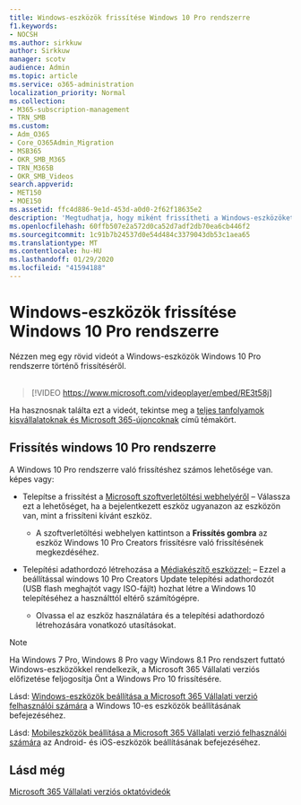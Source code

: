 ```yaml
---
title: Windows-eszközök frissítése Windows 10 Pro rendszerre
f1.keywords:
- NOCSH
ms.author: sirkkuw
author: Sirkkuw
manager: scotv
audience: Admin
ms.topic: article
ms.service: o365-administration
localization_priority: Normal
ms.collection:
- M365-subscription-management
- TRN_SMB
ms.custom:
- Adm_O365
- Core_O365Admin_Migration
- MSB365
- OKR_SMB_M365
- TRN_M365B
- OKR_SMB_Videos
search.appverid:
- MET150
- MOE150
ms.assetid: ffc4d886-9e1d-453d-a0d0-2f62f18635e2
description: 'Megtudhatja, hogy miként frissítheti a Windows-eszközöket Windows 10 Pro rendszerre. '
ms.openlocfilehash: 60ffb507e2a572d0ca52d7adf2db70ea6cb446f2
ms.sourcegitcommit: 1c91b7b24537d0e54d484c3379043db53c1aea65
ms.translationtype: MT
ms.contentlocale: hu-HU
ms.lasthandoff: 01/29/2020
ms.locfileid: "41594188"
---
```

# <a name="upgrade-windows-devices-to-windows-10-pro"></a>Windows-eszközök frissítése Windows 10 Pro rendszerre

Nézzen meg egy rövid videót a Windows-eszközök Windows 10 Pro rendszerre történő frissítéséről.<br><br>

> [!VIDEO https://www.microsoft.com/videoplayer/embed/RE3t58j] 

Ha hasznosnak találta ezt a videót, tekintse meg a [teljes tanfolyamok kisvállalatoknak és Microsoft 365-újoncoknak](https://support.office.com/article/6ab4bbcd-79cf-4000-a0bd-d42ce4d12816) című témakört.

## <a name="upgrade-to-windows-10-pro"></a>Frissítés windows 10 Pro rendszerre
  
A Windows 10 Pro rendszerre való frissítéshez számos lehetősége van. képes vagy:
    
- Telepítse a frissítést a [Microsoft szoftverletöltési webhelyéről](https://go.microsoft.com/fwlink/?LinkID=836951 ) &ndash; Válassza ezt a lehetőséget, ha a bejelentkezett eszköz ugyanazon az eszközön van, mint a frissíteni kívánt eszköz. 

    - A szoftverletöltési webhelyen kattintson a **Frissítés gombra** az eszköz Windows 10 Pro Creators frissítésre való frissítésének megkezdéséhez. 
    
- Telepítési adathordozó létrehozása a [Médiakészítő eszközzel:](https://go.microsoft.com/fwlink/?LinkID=836960) &ndash; Ezzel a beállítással windows 10 Pro Creators Update telepítési adathordozót (USB flash meghajtót vagy ISO-fájlt) hozhat létre a Windows 10 telepítéséhez a használttól eltérő számítógépre.

    - Olvassa el az eszköz használatára és a telepítési adathordozó létrehozására vonatkozó utasításokat. 

> [!NOTE]
> Ha Windows 7 Pro, Windows 8 Pro vagy Windows 8.1 Pro rendszert futtató Windows-eszközökkel rendelkezik, a Microsoft 365 Vállalati verziós előfizetése feljogosítja Önt a Windows Pro 10 frissítésére.
    
Lásd: [Windows-eszközök beállítása a Microsoft 365 Vállalati verzió felhasználói számára](set-up-windows-devices.md) a Windows 10-es eszközök beállításának befejezéséhez. 
  
Lásd: [Mobileszközök beállítása a Microsoft 365 Vállalati verzió felhasználói számára](set-up-mobile-devices.md) az Android- és iOS-eszközök beállításának befejezéséhez. 
  
## <a name="see-also"></a>Lásd még

[Microsoft 365 Vállalati verziós oktatóvideók](https://support.office.com/article/6ab4bbcd-79cf-4000-a0bd-d42ce4d12816)
